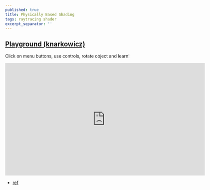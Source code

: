 ```yaml
---
published: true
title: Physically Based Shading
tags: raytracing shader
excerpt_separator: ''
---
```

## [Playground (knarkowicz)](https://www.shadertoy.com/view/4sSfzK)

Click on menu buttons, use controls, rotate object and learn!

<iframe width="640" height="360" frameborder="0" src="https://www.shadertoy.com/embed/4sSfzK?gui=true&t=10&paused=true&muted=false" allowfullscreen></iframe>

- [ref](https://iquilezles.org/www/articles/distfunctions/distfunctions.htm)
